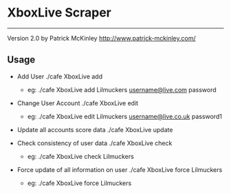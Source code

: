 XboxLive Scraper
================
- - - 
Version  2.0 
by Patrick McKinley
http://www.patrick-mckinley.com/

Usage
-----
 * Add User
        ./cafe XboxLive add <gamertag> <passport> <password>
    * eg:
            ./cafe XboxLive add Lilmuckers username@live.com password
    
 * Change User Account
        ./cafe XboxLive edit <gamertag> <passport> <password>
    * eg:
            ./cafe XboxLive edit Lilmuckers username@live.co.uk password1
    
 * Update all accounts score data
        ./cafe XboxLive update
    
 * Check consistency of user data
        ./cafe XboxLive check <gamertag> 
    * eg:
            ./cafe XboxLive check Lilmuckers
    
 * Force update of all information on user
        ./cafe XboxLive force Lilmuckers
    * eg:
            ./cafe XboxLive force Lilmuckers

